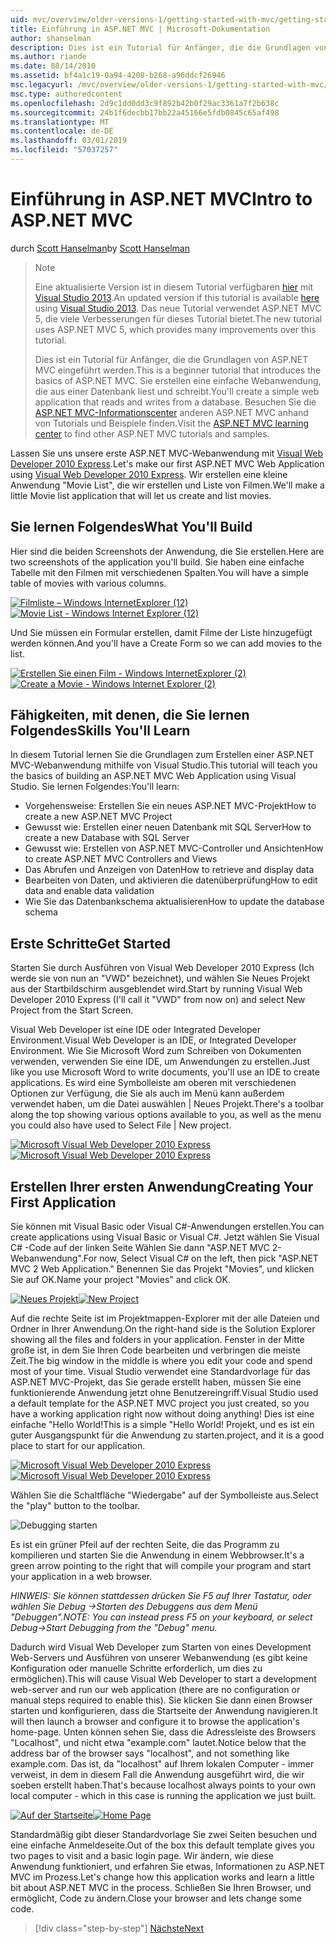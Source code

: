 ```yaml
---
uid: mvc/overview/older-versions-1/getting-started-with-mvc/getting-started-with-mvc-part1
title: Einführung in ASP.NET MVC | Microsoft-Dokumentation
author: shanselman
description: Dies ist ein Tutorial für Anfänger, die die Grundlagen von ASP.NET MVC eingeführt werden. Erstellen Sie eine einfache Webanwendung, die aus einer Datenbank liest und schreibt.
ms.author: riande
ms.date: 08/14/2010
ms.assetid: bf4a1c19-0a94-4208-b268-a96ddcf26946
msc.legacyurl: /mvc/overview/older-versions-1/getting-started-with-mvc/getting-started-with-mvc-part1
msc.type: authoredcontent
ms.openlocfilehash: 2d9c1dd0dd3c9f892b42b0f29ac3361a7f2b638c
ms.sourcegitcommit: 24b1f6decbb17bb22a45166e5fdb0845c65af498
ms.translationtype: MT
ms.contentlocale: de-DE
ms.lasthandoff: 03/01/2019
ms.locfileid: "57037257"
---
```

<a name="intro-to-aspnet-mvc"></a><span data-ttu-id="449bd-104">Einführung in ASP.NET MVC</span><span class="sxs-lookup"><span data-stu-id="449bd-104">Intro to ASP.NET MVC</span></span>
====================
<span data-ttu-id="449bd-105">durch [Scott Hanselman](https://github.com/shanselman)</span><span class="sxs-lookup"><span data-stu-id="449bd-105">by [Scott Hanselman](https://github.com/shanselman)</span></span>

> > [!NOTE]
> > <span data-ttu-id="449bd-106">Eine aktualisierte Version ist in diesem Tutorial verfügbaren [hier](../../getting-started/introduction/getting-started.md) mit [Visual Studio 2013](https://my.visualstudio.com/Downloads?q=visual%20studio%202013).</span><span class="sxs-lookup"><span data-stu-id="449bd-106">An updated version if this tutorial is available [here](../../getting-started/introduction/getting-started.md) using [Visual Studio 2013](https://my.visualstudio.com/Downloads?q=visual%20studio%202013).</span></span> <span data-ttu-id="449bd-107">Das neue Tutorial verwendet ASP.NET MVC 5, die viele Verbesserungen für dieses Tutorial bietet.</span><span class="sxs-lookup"><span data-stu-id="449bd-107">The new tutorial uses ASP.NET MVC 5, which provides many improvements over this tutorial.</span></span>
>
>
> <span data-ttu-id="449bd-108">Dies ist ein Tutorial für Anfänger, die die Grundlagen von ASP.NET MVC eingeführt werden.</span><span class="sxs-lookup"><span data-stu-id="449bd-108">This is a beginner tutorial that introduces the basics of ASP.NET MVC.</span></span> <span data-ttu-id="449bd-109">Sie erstellen eine einfache Webanwendung, die aus einer Datenbank liest und schreibt.</span><span class="sxs-lookup"><span data-stu-id="449bd-109">You'll create a simple web application that reads and writes from a database.</span></span> <span data-ttu-id="449bd-110">Besuchen Sie die [ASP.NET MVC-Informationscenter](../../../index.md) anderen ASP.NET MVC anhand von Tutorials und Beispiele finden.</span><span class="sxs-lookup"><span data-stu-id="449bd-110">Visit the [ASP.NET MVC learning center](../../../index.md) to find other ASP.NET MVC tutorials and samples.</span></span>


<span data-ttu-id="449bd-111">Lassen Sie uns unsere erste ASP.NET MVC-Webanwendung mit [Visual Web Developer 2010 Express](https://www.microsoft.com/express/Web/).</span><span class="sxs-lookup"><span data-stu-id="449bd-111">Let's make our first ASP.NET MVC Web Application using [Visual Web Developer 2010 Express](https://www.microsoft.com/express/Web/).</span></span> <span data-ttu-id="449bd-112">Wir erstellen eine kleine Anwendung "Movie List", die wir erstellen und Liste von Filmen.</span><span class="sxs-lookup"><span data-stu-id="449bd-112">We'll make a little Movie list application that will let us create and list movies.</span></span>

## <a name="what-youll-build"></a><span data-ttu-id="449bd-113">Sie lernen Folgendes</span><span class="sxs-lookup"><span data-stu-id="449bd-113">What You'll Build</span></span>

<span data-ttu-id="449bd-114">Hier sind die beiden Screenshots der Anwendung, die Sie erstellen.</span><span class="sxs-lookup"><span data-stu-id="449bd-114">Here are two screenshots of the application you'll build.</span></span> <span data-ttu-id="449bd-115">Sie haben eine einfache Tabelle mit den Filmen mit verschiedenen Spalten.</span><span class="sxs-lookup"><span data-stu-id="449bd-115">You will have a simple table of movies with various columns.</span></span>

<span data-ttu-id="449bd-116">[![Filmliste – Windows InternetExplorer (12)](getting-started-with-mvc-part1/_static/image2.png)](getting-started-with-mvc-part1/_static/image1.png)</span><span class="sxs-lookup"><span data-stu-id="449bd-116">[![Movie List - Windows Internet Explorer (12)](getting-started-with-mvc-part1/_static/image2.png)](getting-started-with-mvc-part1/_static/image1.png)</span></span>

<span data-ttu-id="449bd-117">Und Sie müssen ein Formular erstellen, damit Filme der Liste hinzugefügt werden können.</span><span class="sxs-lookup"><span data-stu-id="449bd-117">And you'll have a Create Form so we can add movies to the list.</span></span>

<span data-ttu-id="449bd-118">[![Erstellen Sie einen Film - Windows InternetExplorer (2)](getting-started-with-mvc-part1/_static/image4.png)](getting-started-with-mvc-part1/_static/image3.png)</span><span class="sxs-lookup"><span data-stu-id="449bd-118">[![Create a Movie - Windows Internet Explorer (2)](getting-started-with-mvc-part1/_static/image4.png)](getting-started-with-mvc-part1/_static/image3.png)</span></span>

## <a name="skills-youll-learn"></a><span data-ttu-id="449bd-119">Fähigkeiten, mit denen, die Sie lernen Folgendes</span><span class="sxs-lookup"><span data-stu-id="449bd-119">Skills You'll Learn</span></span>

<span data-ttu-id="449bd-120">In diesem Tutorial lernen Sie die Grundlagen zum Erstellen einer ASP.NET MVC-Webanwendung mithilfe von Visual Studio.</span><span class="sxs-lookup"><span data-stu-id="449bd-120">This tutorial will teach you the basics of building an ASP.NET MVC Web Application using Visual Studio.</span></span> <span data-ttu-id="449bd-121">Sie lernen Folgendes:</span><span class="sxs-lookup"><span data-stu-id="449bd-121">You'll learn:</span></span>

- <span data-ttu-id="449bd-122">Vorgehensweise: Erstellen Sie ein neues ASP.NET MVC-Projekt</span><span class="sxs-lookup"><span data-stu-id="449bd-122">How to create a new ASP.NET MVC Project</span></span>
- <span data-ttu-id="449bd-123">Gewusst wie: Erstellen einer neuen Datenbank mit SQL Server</span><span class="sxs-lookup"><span data-stu-id="449bd-123">How to create a new Database with SQL Server</span></span>
- <span data-ttu-id="449bd-124">Gewusst wie: Erstellen von ASP.NET MVC-Controller und Ansichten</span><span class="sxs-lookup"><span data-stu-id="449bd-124">How to create ASP.NET MVC Controllers and Views</span></span>
- <span data-ttu-id="449bd-125">Das Abrufen und Anzeigen von Daten</span><span class="sxs-lookup"><span data-stu-id="449bd-125">How to retrieve and display data</span></span>
- <span data-ttu-id="449bd-126">Bearbeiten von Daten, und aktivieren die datenüberprüfung</span><span class="sxs-lookup"><span data-stu-id="449bd-126">How to edit data and enable data validation</span></span>
- <span data-ttu-id="449bd-127">Wie Sie das Datenbankschema aktualisieren</span><span class="sxs-lookup"><span data-stu-id="449bd-127">How to update the database schema</span></span>

## <a name="get-started"></a><span data-ttu-id="449bd-128">Erste Schritte</span><span class="sxs-lookup"><span data-stu-id="449bd-128">Get Started</span></span>

<span data-ttu-id="449bd-129">Starten Sie durch Ausführen von Visual Web Developer 2010 Express (Ich werde sie von nun an "VWD" bezeichnet), und wählen Sie Neues Projekt aus der Startbildschirm ausgeblendet wird.</span><span class="sxs-lookup"><span data-stu-id="449bd-129">Start by running Visual Web Developer 2010 Express (I'll call it "VWD" from now on) and select New Project from the Start Screen.</span></span>

<span data-ttu-id="449bd-130">Visual Web Developer ist eine IDE oder Integrated Developer Environment.</span><span class="sxs-lookup"><span data-stu-id="449bd-130">Visual Web Developer is an IDE, or Integrated Developer Environment.</span></span> <span data-ttu-id="449bd-131">Wie Sie Microsoft Word zum Schreiben von Dokumenten verwenden, verwenden Sie eine IDE, um Anwendungen zu erstellen.</span><span class="sxs-lookup"><span data-stu-id="449bd-131">Just like you use Microsoft Word to write documents, you'll use an IDE to create applications.</span></span> <span data-ttu-id="449bd-132">Es wird eine Symbolleiste am oberen mit verschiedenen Optionen zur Verfügung, die Sie als auch im Menü kann außerdem verwendet haben, um die Datei auswählen | Neues Projekt.</span><span class="sxs-lookup"><span data-stu-id="449bd-132">There's a toolbar along the top showing various options available to you, as well as the menu you could also have used to Select File | New project.</span></span>

<span data-ttu-id="449bd-133">[![Microsoft Visual Web Developer 2010 Express](getting-started-with-mvc-part1/_static/image6.png)](getting-started-with-mvc-part1/_static/image5.png)</span><span class="sxs-lookup"><span data-stu-id="449bd-133">[![Microsoft Visual Web Developer 2010 Express](getting-started-with-mvc-part1/_static/image6.png)](getting-started-with-mvc-part1/_static/image5.png)</span></span>

## <a name="creating-your-first-application"></a><span data-ttu-id="449bd-134">Erstellen Ihrer ersten Anwendung</span><span class="sxs-lookup"><span data-stu-id="449bd-134">Creating Your First Application</span></span>

<span data-ttu-id="449bd-135">Sie können mit Visual Basic oder Visual C#-Anwendungen erstellen.</span><span class="sxs-lookup"><span data-stu-id="449bd-135">You can create applications using Visual Basic or Visual C#.</span></span> <span data-ttu-id="449bd-136">Jetzt wählen Sie Visual C# -Code auf der linken Seite Wählen Sie dann "ASP.NET MVC 2-Webanwendung".</span><span class="sxs-lookup"><span data-stu-id="449bd-136">For now, Select Visual C# on the left, then pick "ASP.NET MVC 2 Web Application."</span></span> <span data-ttu-id="449bd-137">Benennen Sie das Projekt "Movies", und klicken Sie auf OK.</span><span class="sxs-lookup"><span data-stu-id="449bd-137">Name your project "Movies" and click OK.</span></span>

<span data-ttu-id="449bd-138">[![Neues Projekt](getting-started-with-mvc-part1/_static/image8.png)](getting-started-with-mvc-part1/_static/image7.png)</span><span class="sxs-lookup"><span data-stu-id="449bd-138">[![New Project](getting-started-with-mvc-part1/_static/image8.png)](getting-started-with-mvc-part1/_static/image7.png)</span></span>

<span data-ttu-id="449bd-139">Auf die rechte Seite ist im Projektmappen-Explorer mit der alle Dateien und Ordner in Ihrer Anwendung.</span><span class="sxs-lookup"><span data-stu-id="449bd-139">On the right-hand side is the Solution Explorer showing all the files and folders in your application.</span></span> <span data-ttu-id="449bd-140">Fenster in der Mitte große ist, in dem Sie Ihren Code bearbeiten und verbringen die meiste Zeit.</span><span class="sxs-lookup"><span data-stu-id="449bd-140">The big window in the middle is where you edit your code and spend most of your time.</span></span> <span data-ttu-id="449bd-141">Visual Studio verwendet eine Standardvorlage für das ASP.NET MVC-Projekt, das Sie gerade erstellt haben, müssen Sie eine funktionierende Anwendung jetzt ohne Benutzereingriff.</span><span class="sxs-lookup"><span data-stu-id="449bd-141">Visual Studio used a default template for the ASP.NET MVC project you just created, so you have a working application right now without doing anything!</span></span> <span data-ttu-id="449bd-142">Dies ist eine einfache "Hello World!</span><span class="sxs-lookup"><span data-stu-id="449bd-142">This is a simple "Hello World!</span></span> <span data-ttu-id="449bd-143">Projekt, und es ist ein guter Ausgangspunkt für die Anwendung zu starten.</span><span class="sxs-lookup"><span data-stu-id="449bd-143">project, and it is a good place to start for our application.</span></span>

<span data-ttu-id="449bd-144">[![Microsoft Visual Web Developer 2010 Express](getting-started-with-mvc-part1/_static/image10.png)](getting-started-with-mvc-part1/_static/image9.png)</span><span class="sxs-lookup"><span data-stu-id="449bd-144">[![Microsoft Visual Web Developer 2010 Express](getting-started-with-mvc-part1/_static/image10.png)](getting-started-with-mvc-part1/_static/image9.png)</span></span>

<span data-ttu-id="449bd-145">Wählen Sie die Schaltfläche "Wiedergabe" auf der Symbolleiste aus.</span><span class="sxs-lookup"><span data-stu-id="449bd-145">Select the "play" button to the toolbar.</span></span>

![Debugging starten](getting-started-with-mvc-part1/_static/image11.png)

<span data-ttu-id="449bd-147">Es ist ein grüner Pfeil auf der rechten Seite, die das Programm zu kompilieren und starten Sie die Anwendung in einem Webbrowser.</span><span class="sxs-lookup"><span data-stu-id="449bd-147">It's a green arrow pointing to the right that will compile your program and start your application in a web browser.</span></span>

<span data-ttu-id="449bd-148">*HINWEIS: Sie können stattdessen drücken Sie F5 auf Ihrer Tastatur, oder wählen Sie Debug -&gt;Starten des Debuggens aus dem Menü "Debuggen".*</span><span class="sxs-lookup"><span data-stu-id="449bd-148">*NOTE: You can instead press F5 on your keyboard, or select Debug-&gt;Start Debugging from the "Debug" menu.*</span></span>

<span data-ttu-id="449bd-149">Dadurch wird Visual Web Developer zum Starten von eines Development Web-Servers und Ausführen von unserer Webanwendung (es gibt keine Konfiguration oder manuelle Schritte erforderlich, um dies zu ermöglichen).</span><span class="sxs-lookup"><span data-stu-id="449bd-149">This will cause Visual Web Developer to start a development web-server and run our web application (there are no configuration or manual steps required to enable this).</span></span> <span data-ttu-id="449bd-150">Sie klicken Sie dann einen Browser starten und konfigurieren, dass die Startseite der Anwendung navigieren.</span><span class="sxs-lookup"><span data-stu-id="449bd-150">It will then launch a browser and configure it to browse the application's home-page.</span></span> <span data-ttu-id="449bd-151">Unten können sehen Sie, dass die Adressleiste des Browsers "Localhost", und nicht etwa "example.com" lautet.</span><span class="sxs-lookup"><span data-stu-id="449bd-151">Notice below that the address bar of the browser says "localhost", and not something like example.com.</span></span> <span data-ttu-id="449bd-152">Das ist, da "localhost" auf Ihrem lokalen Computer - immer verweist, in dem in diesem Fall die Anwendung ausgeführt wird, die wir soeben erstellt haben.</span><span class="sxs-lookup"><span data-stu-id="449bd-152">That's because localhost always points to your own local computer - which in this case is running the application we just built.</span></span>

<span data-ttu-id="449bd-153">[![Auf der Startseite](getting-started-with-mvc-part1/_static/image13.png)](getting-started-with-mvc-part1/_static/image12.png)</span><span class="sxs-lookup"><span data-stu-id="449bd-153">[![Home Page](getting-started-with-mvc-part1/_static/image13.png)](getting-started-with-mvc-part1/_static/image12.png)</span></span>

<span data-ttu-id="449bd-154">Standardmäßig gibt dieser Standardvorlage Sie zwei Seiten besuchen und eine einfache Anmeldeseite.</span><span class="sxs-lookup"><span data-stu-id="449bd-154">Out of the box this default template gives you two pages to visit and a basic login page.</span></span> <span data-ttu-id="449bd-155">Wir ändern, wie diese Anwendung funktioniert, und erfahren Sie etwas, Informationen zu ASP.NET MVC im Prozess.</span><span class="sxs-lookup"><span data-stu-id="449bd-155">Let's change how this application works and learn a little bit about ASP.NET MVC in the process.</span></span> <span data-ttu-id="449bd-156">Schließen Sie Ihren Browser, und ermöglicht, Code zu ändern.</span><span class="sxs-lookup"><span data-stu-id="449bd-156">Close your browser and lets change some code.</span></span>

> [!div class="step-by-step"]
> [<span data-ttu-id="449bd-157">Nächste</span><span class="sxs-lookup"><span data-stu-id="449bd-157">Next</span></span>](getting-started-with-mvc-part2.md)
